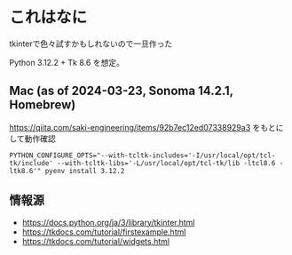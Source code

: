 # これはなに

tkinterで色々試すかもしれないので一旦作った

Python 3.12.2 + Tk 8.6 を想定。

## Mac (as of 2024-03-23, Sonoma 14.2.1, Homebrew)

https://qiita.com/saki-engineering/items/92b7ec12ed07338929a3 をもとにして動作確認

```
PYTHON_CONFIGURE_OPTS="--with-tcltk-includes='-I/usr/local/opt/tcl-tk/include' --with-tcltk-libs='-L/usr/local/opt/tcl-tk/lib -ltcl8.6 -ltk8.6'" pyenv install 3.12.2
```

## 情報源

* https://docs.python.org/ja/3/library/tkinter.html
* https://tkdocs.com/tutorial/firstexample.html
* https://tkdocs.com/tutorial/widgets.html


